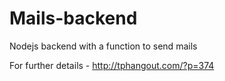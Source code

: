 # Mails-backend
Nodejs backend with a function to send mails

For further details - http://tphangout.com/?p=374
